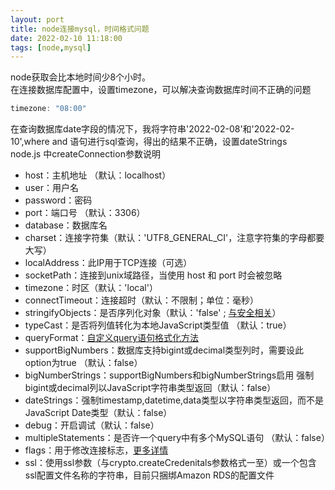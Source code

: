 ```yaml
---
layout: port
title: node连接mysql，时间格式问题
date: 2022-02-10 11:18:00
tags: [node,mysql]
---
```

node获取会比本地时间少8个小时。  
在连接数据库配置中，设置timezone，可以解决查询数据库时间不正确的问题
``` javaScript
timezone: "08:00"
```
在查询数据库date字段的情况下，我将字符串'2022-02-08'和'2022-02-10',where and 语句进行sql查询，得出的结果不正确，设置dateStrings  
node.js 中createConnection参数说明  
- host：主机地址 （默认：localhost）
- user：用户名
- password：密码
- port：端口号 （默认：3306）
- database：数据库名
- charset：连接字符集（默认：'UTF8_GENERAL_CI'，注意字符集的字母都要大写）
- localAddress：此IP用于TCP连接（可选）
- socketPath：连接到unix域路径，当使用 host 和 port 时会被忽略
- timezone：时区（默认：'local'）
- connectTimeout：连接超时（默认：不限制；单位：毫秒）
- stringifyObjects：是否序列化对象（默认：'false' ; [与安全相关](https://github.com/felixge/node-mysql/issues/501)）
- typeCast：是否将列值转化为本地JavaScript类型值 （默认：true）
- queryFormat：[自定义query语句格式化方法](https://github.com/felixge/node-mysql#custom-format)
- supportBigNumbers：数据库支持bigint或decimal类型列时，需要设此option为true （默认：false）
- bigNumberStrings：supportBigNumbers和bigNumberStrings启用 强制bigint或decimal列以JavaScript字符串类型返回（默认：false）
- dateStrings：强制timestamp,datetime,data类型以字符串类型返回，而不是JavaScript Date类型（默认：false）
- debug：开启调试（默认：false）
- multipleStatements：是否许一个query中有多个MySQL语句 （默认：false）
- flags：用于修改连接标志，[更多详情](https://github.com/felixge/node-mysql#connection-flags)
- ssl：使用ssl参数（与crypto.createCredenitals参数格式一至）或一个包含ssl配置文件名称的字符串，目前只捆绑Amazon RDS的配置文件